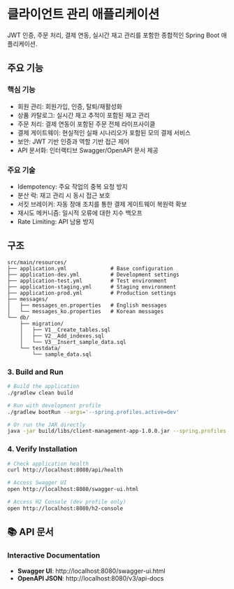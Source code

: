 # 클라이언트 관리 애플리케이션
JWT 인증, 주문 처리, 결제 연동, 실시간 재고 관리를 포함한 종합적인 Spring Boot 애플리케이션.

## 주요 기능

### 핵심 기능
- 회원 관리: 회원가입, 인증, 탈퇴/재활성화
- 상품 카탈로그: 실시간 재고 추적이 포함된 재고 관리
- 주문 처리: 결제 연동이 포함된 주문 전체 라이프사이클
- 결제 게이트웨이: 현실적인 실패 시나리오가 포함된 모의 결제 서비스
- 보안: JWT 기반 인증과 역할 기반 접근 제어
- API 문서화: 인터랙티브 Swagger/OpenAPI 문서 제공

### 주요 기술
- Idempotency: 주요 작업의 중복 요청 방지
- 분산 락: 재고 관리 시 동시 접근 보호
- 서킷 브레이커: 자동 장애 조치를 통한 결제 게이트웨이 복원력 확보
- 재시도 메커니즘: 일시적 오류에 대한 지수 백오프
- Rate Limiting: API 남용 방지


## 구조
```
src/main/resources/
├── application.yml              # Base configuration
├── application-dev.yml          # Development settings
├── application-test.yml         # Test environment
├── application-staging.yml      # Staging environment
├── application-prod.yml         # Production settings
├── messages/
│   ├── messages_en.properties   # English messages
│   └── messages_ko.properties   # Korean messages
└── db/
    ├── migration/
    │   ├── V1__Create_tables.sql
    │   ├── V2__Add_indexes.sql
    │   └── V3__Insert_sample_data.sql
    └── testdata/
        └── sample_data.sql
```

### 3. Build and Run

```bash
# Build the application
./gradlew clean build

# Run with development profile
./gradlew bootRun --args='--spring.profiles.active=dev'

# Or run the JAR directly
java -jar build/libs/client-management-app-1.0.0.jar --spring.profiles.active=dev
```

### 4. Verify Installation

```bash
# Check application health
curl http://localhost:8080/api/health

# Access Swagger UI
open http://localhost:8080/swagger-ui.html

# Access H2 Console (dev profile only)
open http://localhost:8080/h2-console
```

## 📚 API 문서

### Interactive Documentation
- **Swagger UI**: http://localhost:8080/swagger-ui.html
- **OpenAPI JSON**: http://localhost:8080/v3/api-docs
